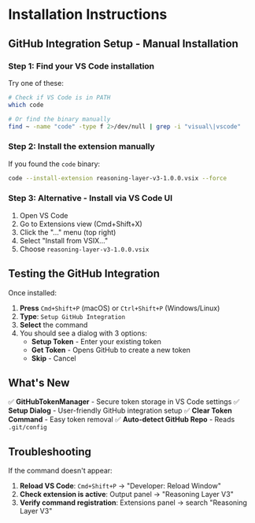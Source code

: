 # Installation Instructions

## GitHub Integration Setup - Manual Installation

### Step 1: Find your VS Code installation

Try one of these:

```bash
# Check if VS Code is in PATH
which code

# Or find the binary manually
find ~ -name "code" -type f 2>/dev/null | grep -i "visual\|vscode"
```

### Step 2: Install the extension manually

If you found the `code` binary:

```bash
code --install-extension reasoning-layer-v3-1.0.0.vsix --force
```

### Step 3: Alternative - Install via VS Code UI

1. Open VS Code
2. Go to Extensions view (Cmd+Shift+X)
3. Click the "..." menu (top right)
4. Select "Install from VSIX..."
5. Choose `reasoning-layer-v3-1.0.0.vsix`

## Testing the GitHub Integration

Once installed:

1. **Press** `Cmd+Shift+P` (macOS) or `Ctrl+Shift+P` (Windows/Linux)
2. **Type**: `Setup GitHub Integration`
3. **Select** the command
4. You should see a dialog with 3 options:
   - **Setup Token** - Enter your existing token
   - **Get Token** - Opens GitHub to create a new token
   - **Skip** - Cancel

## What's New

✅ **GitHubTokenManager** - Secure token storage in VS Code settings
✅ **Setup Dialog** - User-friendly GitHub integration setup
✅ **Clear Token Command** - Easy token removal
✅ **Auto-detect GitHub Repo** - Reads `.git/config`

## Troubleshooting

If the command doesn't appear:

1. **Reload VS Code**: `Cmd+Shift+P` → "Developer: Reload Window"
2. **Check extension is active**: Output panel → "Reasoning Layer V3"
3. **Verify command registration**: Extensions panel → search "Reasoning Layer V3"


